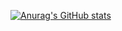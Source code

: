 [![Anurag's GitHub stats](https://github-readme-stats.vercel.app/api?username=XiaoHan123-Download&count_private=true&show_icons=true&theme=dark)](https://github.com/anuraghazra/github-readme-stats)

